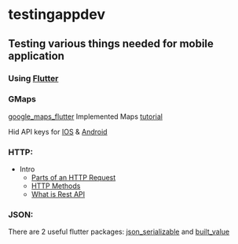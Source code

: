 # testingappdev

## Testing various things needed for mobile application   

### Using [Flutter](https://flutter.dev/docs)

### GMaps
[google_maps_flutter](https://pub.dev/packages/google_maps_flutter#-readme-tab-)
Implemented Maps [tutorial](https://codelabs.developers.google.com/codelabs/google-maps-in-flutter/#0)

Hid API keys for [IOS](https://medium.com/@AyunasCode/how-to-hide-your-api-keys-367ef6589949) & [Android](https://guides.codepath.com/android/Storing-Secret-Keys-in-Android)

### HTTP:
- Intro 
  - [Parts of an HTTP Request](https://www.youtube.com/watch?v=pHFWGN-upGM)
  - [HTTP Methods](https://www.youtube.com/watch?v=guYMSP7JVTA)
  - [What is Rest API](https://www.youtube.com/watch?v=qVTAB8Z2VmA)
  
### JSON:
There are 2 useful flutter packages: [json_serializable](https://pub.dev/packages/json_serializable#-readme-tab-) and [built_value](https://pub.dev/packages/built_value)
  
  
